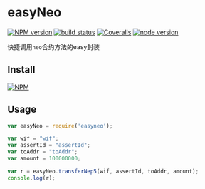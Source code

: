 easyNeo
===============

[![NPM version][npm-image]][npm-url]
[![build status][travis-image]][travis-url]
[![Coveralls][coveralls-image]][coveralls-url]
[![node version][node-image]][node-url]

[npm-image]: https://img.shields.io/npm/v/easyneo.svg?style=flat-square
[npm-url]: https://npmjs.org/package/easyneo
[travis-image]: https://img.shields.io/travis/easyneo.svg?style=flat-square
[travis-url]: https://travis-ci.org/easyneo
[coveralls-image]: https://img.shields.io/coveralls/easyneo.svg?style=flat-square
[coveralls-url]: https://coveralls.io/r/easyneo?branch=master
[node-image]: https://img.shields.io/badge/node.js-%3E=_7.6-green.svg?style=flat-square
[node-url]: http://nodejs.org/download/


快捷调用`neo`合约方法的easy封装

## Install

[![NPM](https://nodei.co/npm/easyneo.png?downloads=true&downloadRank=true&stars=true)](https://nodei.co/npm/easyneo/)

## Usage

```js
var easyNeo = require('easyneo');

var wif = "wif";
var assertId = "assertId";
var toAddr = "toAddr";
var amount = 100000000;

var r = easyNeo.transferNep5(wif, assertId, toAddr, amount);
console.log(r);

```